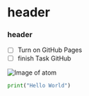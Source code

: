 # <h1>header 
### <h3>header
- [ ] Turn on GitHub Pages
- [ ] finish Task GitHub

![Image of atom](https://github.com/user-attachments/assets/de2d6dc4-aeed-4d84-95f7-44cb559126f0)
``` python
print("Hello World")
```
